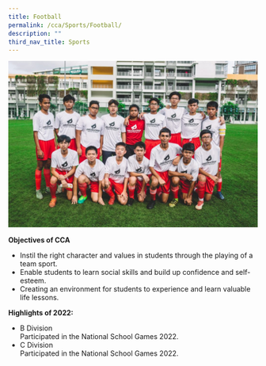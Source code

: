 ```yaml
---
title: Football
permalink: /cca/Sports/Football/
description: ""
third_nav_title: Sports
---
```

![](/images/WhatsApp-Image-2020-01-23-1.jpeg)



**Objectives of CCA**

*   Instil the right character and values in students through the playing of a team sport.
*   Enable students to learn social skills and build up confidence and self-esteem.
*   Creating an environment for students to experience and learn valuable life lessons.

**Highlights of 2022:**

*   B Division  
    Participated in the National School Games 2022.
*   C Division  
    Participated in the National School Games 2022.



